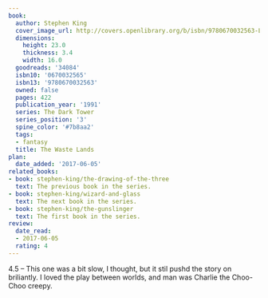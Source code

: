 ```yaml
---
book:
  author: Stephen King
  cover_image_url: http://covers.openlibrary.org/b/isbn/9780670032563-L.jpg
  dimensions:
    height: 23.0
    thickness: 3.4
    width: 16.0
  goodreads: '34084'
  isbn10: '0670032565'
  isbn13: '9780670032563'
  owned: false
  pages: 422
  publication_year: '1991'
  series: The Dark Tower
  series_position: '3'
  spine_color: '#7b8aa2'
  tags:
  - fantasy
  title: The Waste Lands
plan:
  date_added: '2017-06-05'
related_books:
- book: stephen-king/the-drawing-of-the-three
  text: The previous book in the series.
- book: stephen-king/wizard-and-glass
  text: The next book in the series.
- book: stephen-king/the-gunslinger
  text: The first book in the series.
review:
  date_read:
  - 2017-06-05
  rating: 4
---
```


4.5 – This one was a bit slow, I thought, but it stil pushd the story on briliantly. I loved the play between worlds,
and man was Charlie the Choo-Choo creepy.
